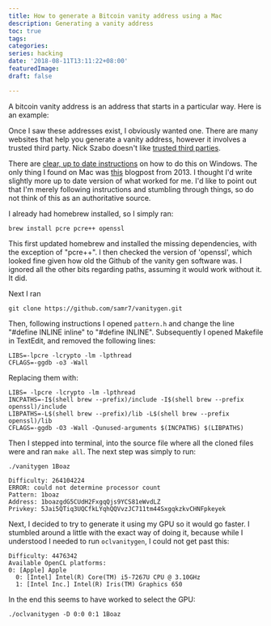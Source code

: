 ```yaml
---
title: How to generate a Bitcoin vanity address using a Mac
description: Generating a vanity address
toc: true
tags:
categories:
series: hacking
date: '2018-08-11T13:11:22+08:00'
featuredImage:
draft: false

---
```


A bitcoin vanity address is an address that starts in a particular way. Here is an example:

Once I saw these addresses exist, I obviously wanted one. There are many websites that help you generate a vanity address, however it involves a trusted third party. Nick Szabo doesn't like [trusted third parties](https://nakamotoinstitute.org/trusted-third-parties/).

There are [clear, up to date instructions](https://99bitcoins.com/how-to-get-a-custom-bitcoin-address/) on how to do this on Windows. The only thing I found on Mac was [this](http://www.stanley-adams.co.uk/2013/12/custom-vanity-bitcoin-address/) blogpost from 2013. I thought I'd write slightly more up to date version of what worked for me. I'd like to point out that I'm merely following instructions and stumbling through things, so do not think of this as an authoritative source.

I already had homebrew installed, so I simply ran:

```
brew install pcre pcre++ openssl

```

This first updated homebrew and installed the missing dependencies, with the exception of "pcre++". I then checked the version of 'openssl', which looked fine given how old the Github of the vanity gen software was. I ignored all the other bits regarding paths, assuming it would work without it. It did.

Next I ran

```
git clone https://github.com/samr7/vanitygen.git

```

Then, following instructions I opened `pattern.h` and change the line "#define INLINE inline" to "#define INLINE". Subsequently I opened Makefile in TextEdit, and removed the following lines:

```
LIBS=-lpcre -lcrypto -lm -lpthread
CFLAGS=-ggdb -o3 -Wall

```

Replacing them with:

```
LIBS= -lpcre -lcrypto -lm -lpthread
INCPATHS=-I$(shell brew --prefix)/include -I$(shell brew --prefix openssl)/include
LIBPATHS=-L$(shell brew --prefix)/lib -L$(shell brew --prefix openssl)/lib
CFLAGS=-ggdb -O3 -Wall -Qunused-arguments $(INCPATHS) $(LIBPATHS)

```

Then I stepped into terminal, into the source file where all the cloned files were and ran `make all`. The next step was simply to run:

```
./vanitygen 1Boaz

Difficulty: 264104224
ERROR: could not determine processor count
Pattern: 1boaz
Address: 1boazgdG5CUdH2FxgqQjs9YCS81eWvdLZ
Privkey: 5Jai5QTiq3UQCfkLYqhQQVvzJC711tm44SxgqkzkvCHNFpkeyek

```

Next, I decided to try to generate it using my GPU so it would go faster. I stumbled around a little with the exact way of doing it, because while I understood I needed to run `oclvanitygen`, I could not get past this:

```
Difficulty: 4476342
Available OpenCL platforms:
0: [Apple] Apple
  0: [Intel] Intel(R) Core(TM) i5-7267U CPU @ 3.10GHz
  1: [Intel Inc.] Intel(R) Iris(TM) Graphics 650

```

In the end this seems to have worked to select the GPU:

```
./oclvanitygen -D 0:0 0:1 1Boaz
```
